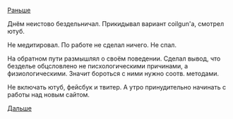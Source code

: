 [Раньше](2017.12.11.md)

Днём неистово бездельничал.
Прикидывал вариант coilgun'а, смотрел ютуб.

Не медитировал. По работе не сделал ничего. Не спал.

На обратном пути размышлял о своём поведении. Сделал вывод, что безделье обцсловлено не писхологическими причинами, а физиологическими. Значит бороться с ними нужно соотв. методами.

Не включать ютуб, фейсбук и твитер. А утро принудительно начинать с работы над новым сайтом.

[Дальше](2017.12.13.md)
